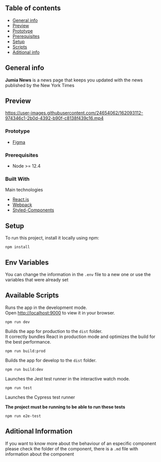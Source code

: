 ## Table of contents
* [General info](#general-info)
* [Preview](#preview)
* [Prototype](#prototype)
* [Prerequisites](#prerequisites)
* [Setup](#setup)
* [Scripts](#available-scripts)
* [Aditional info](#aditional-information)

## General info
<b>Jumia News</b> is a news page that keeps you updated with the news published by the New York Times

## Preview
https://user-images.githubusercontent.com/24654062/162093112-974346c1-2b0d-4392-b90f-c8138f439c16.mp4



### Prototype
* [Figma](https://www.figma.com/file/EK2FHvVSt97OqtaVwla3iz/Jumia-News?node-id=0%3A1)

### Prerequisites

* Node >= 12.4

### Built With

Main technologies

* [React.js](https://reactjs.org/)
* [Webpack](https://webpack.js.org/)
* [Styled-Components](https://styled-components.com/)

## Setup
To run this project, install it locally using npm:

```
npm install
```

## Env Variables
You can change the information in the `.env` file to a new one or use the variables that were already set

## Available Scripts

Runs the app in the development mode.\
Open [http://localhost:9000](http://localhost:9000) to view it in your browser.

```
npm run dev
```

Builds the app for production to the `dist` folder.\
It correctly bundles React in production mode and optimizes the build for the best performance.

```
npm run build:prod
```

Builds the app for develop to the `dist` folder.

```
npm run build:dev
```

Launches the Jest test runner in the interactive watch mode.

```
npm run test
```

Launches the Cypress test runner

<b>The project must be running to be able to run these tests</b>

```
npm run e2e-test
```

## Aditional Information
 
If you want to know more about the behaviour of an especific component please check the folder of the component, there is a `.md` file with information about the component
